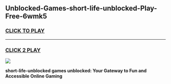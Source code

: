 
## Unblocked-Games-short-life-unblocked-Play-Free-6wmk5
<h3>
<a href="https://premium76.site?title=short-life-unblocked&ref=10A">CLICK TO PLAY</a></h3>
<hr>

<h3>
<a href="https://premium76.site?title=short-life-unblocked&ref=10A">CLICK 2 PLAY</a>
  
</h3>

<a href="https://premium76.site?title=short-life-unblocked&ref=10A"><img src="https://clearcache.store/games.png"></a>


**short-life-unblocked games unblocked: Your Gateway to Fun and Accessible Online Gaming**
